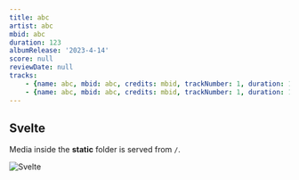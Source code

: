 ```yaml
---
title: abc
artist: abc
mbid: abc
duration: 123
albumRelease: '2023-4-14'
score: null
reviewDate: null
tracks:
    - {name: abc, mbid: abc, credits: mbid, trackNumber: 1, duration: 1, trackRank: null, trackScore: null}
    - {name: abc, mbid: abc, credits: mbid, trackNumber: 1, duration: 1, trackRank: null, trackScore: null}
---
```


## Svelte

Media inside the **static** folder is served from `/`.

![Svelte](favicon.png)
